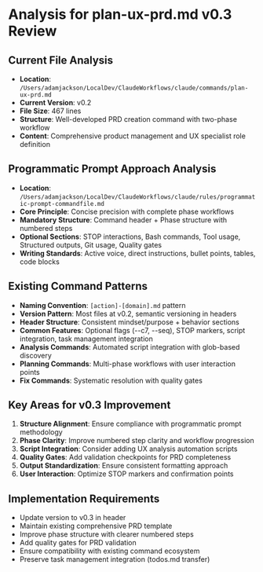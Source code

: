 # Analysis for plan-ux-prd.md v0.3 Review

## Current File Analysis
- **Location**: `/Users/adamjackson/LocalDev/ClaudeWorkflows/claude/commands/plan-ux-prd.md`
- **Current Version**: v0.2
- **File Size**: 467 lines
- **Structure**: Well-developed PRD creation command with two-phase workflow
- **Content**: Comprehensive product management and UX specialist role definition

## Programmatic Prompt Approach Analysis
- **Location**: `/Users/adamjackson/LocalDev/ClaudeWorkflows/claude/rules/programmatic-prompt-commandfile.md`
- **Core Principle**: Concise precision with complete phase workflows
- **Mandatory Structure**: Command header + Phase structure with numbered steps
- **Optional Sections**: STOP interactions, Bash commands, Tool usage, Structured outputs, Git usage, Quality gates
- **Writing Standards**: Active voice, direct instructions, bullet points, tables, code blocks

## Existing Command Patterns
- **Naming Convention**: `[action]-[domain].md` pattern
- **Version Pattern**: Most files at v0.2, semantic versioning in headers
- **Header Structure**: Consistent mindset/purpose + behavior sections
- **Common Features**: Optional flags (--c7, --seq), STOP markers, script integration, task management integration
- **Analysis Commands**: Automated script integration with glob-based discovery
- **Planning Commands**: Multi-phase workflows with user interaction points
- **Fix Commands**: Systematic resolution with quality gates

## Key Areas for v0.3 Improvement
1. **Structure Alignment**: Ensure compliance with programmatic prompt methodology
2. **Phase Clarity**: Improve numbered step clarity and workflow progression
3. **Script Integration**: Consider adding UX analysis automation scripts
4. **Quality Gates**: Add validation checkpoints for PRD completeness
5. **Output Standardization**: Ensure consistent formatting approach
6. **User Interaction**: Optimize STOP markers and confirmation points

## Implementation Requirements
- Update version to v0.3 in header
- Maintain existing comprehensive PRD template
- Improve phase structure with clearer numbered steps
- Add quality gates for PRD validation
- Ensure compatibility with existing command ecosystem
- Preserve task management integration (todos.md transfer)